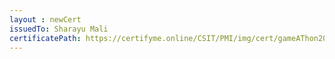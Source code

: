 ```yaml
--- 
layout : newCert 
issuedTo: Sharayu Mali 
certificatePath: https://certifyme.online/CSIT/PMI/img/cert/gameAThon2021/SharayuMali_d6158.png
--- 
```

